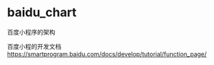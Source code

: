 # baidu_chart
百度小程序的架构

百度小程的开发文档
https://smartprogram.baidu.com/docs/develop/tutorial/function_page/
